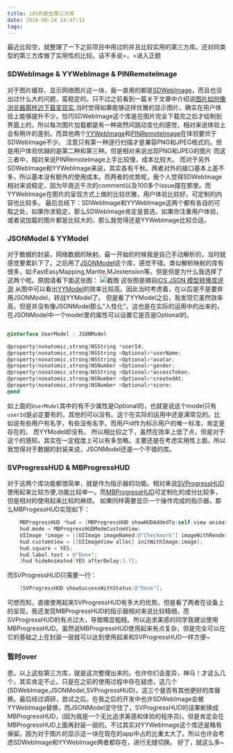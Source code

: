 ```yaml
---
title: iOS的那些第三方库
date: 2016-06-24 14:47:12
tags:
---
```

最近比较空，就整理了一下之前项目中用过的并且比较实用的第三方库。还对同类型的第三方库做了实用性的比较。话不多说=，=进入正题

### SDWebImage & YYWebImage & PINRemoteImage

对于图片缓存、显示网络图片这一块，我一直用的都是[SDWebImage](https://github.com/rs/SDWebImage)，而且也没出过什么大的问题，蛮稳定的。只不过之前看到一篇关于文章中介绍说[图片如何像浏览器那样边下载变现实](http://blog.ibireme.com/2015/11/02/ios_image_tips/),当时觉得如果能够这样优雅的显示图片，确实在用户体验上能够提升不少。恰巧SDWebImage这个库是在图片完全下载完之后才绘制到界面上的，所以每次图片加载都是有一种突然间跳动变化的感觉，相对来说体验上会有稍许的差别。而其他两个[YYWebImage](https://github.com/ibireme/YYWebImage)和[PINRemoteImage](https://github.com/pinterest/PINRemoteImage)在体验要优于SDWebImage不少。
注意只有第一种逐行扫描才是兼容PNG和JPEG格式的。但是用户体验优越的是第二种和第三种。但是相对来说出现PNG和JPEG的图片
而这三者中，相对来说PINRemoteImage上手比较慢，成本比较大。
而对于另外SDWebImage和YYWebImage来说，其实各有千秋。两者对外的接口基本上差不多，所以基本没有额外的使用成本。而两者的优势呢，我个人觉得SDWebImage相对来说稳定，因为毕竟近千次的comment以及100多个issue摆在那里。而YYWebImage在图片的呈现方式上做的比较优雅，用户体验比较好，可定制的内容也比较多。
最后总结下：SDWebImage和YYWebImage这两个都有各自的可取之处，如果你求稳定，那么SDWebImage肯定是首选，如果你注重用户体验，或者说加载的图片都是比较大的，那么我觉得还是YYWebImage比较合适。

### JSONModel & YYModel

对于数据的封装，网络数据的映射。最一开始的时候我是自己手动解析的，当时就感觉要累趴下了。之后用了[JSONModel](https://github.com/JSONModel/JSONModel)这个库，感觉不错。类似解析映射的库有很多，如:FastEasyMapping,Mantle,MJextension等。但是但是为什么我选择了这两个呢。原因请看下面这张图：
![截图](http://7xrcp9.com1.z0.glb.clouddn.com/blogblog222.png?imageView2/2/w/600/q/75)
这张图是摘自[iOS JSON 模型转换库评测](http://blog.ibireme.com/2015/10/23/ios_model_framework_benchmark/)
从图中可以看出[YYModel](https://github.com/ibireme/YYModel)的效率比较高。因此当时考虑着，在以后是不是要弃用JSONModel，转战YYModel了。
但是看了YYModel之后，我发现它虽然效率高，但是并没有像JSONModel那么“人性化”。这也是在实际的运用中的出来的，在JSONModel中一个model里的属性可以设置它是否是Optional的。

```` objectivec

@interface UserModel : JSONModel

@property(nonatomic,strong)NSString *userId;
@property(nonatomic,strong)NSString <Optional>*userName;
@property(nonatomic,strong)NSString <Optional>*avatar;
@property(nonatomic,strong)NSNumber <Optional>*gender;
@property(nonatomic,strong)NSString <Optional>*accessToken;
@property(nonatomic,strong)NSNumber <Optional>*createdAt;
@property(nonatomic,strong)NSNumber <Optional>*score;
@end

````

如上面的`UserModel`其中的有不少属性是Optional的，也就是说这个model只有`userId`是必定要有的，其他的可以没有。这个在实际的运用中还是满常见的。比如说有些用户有名字，有些没有名字。而用户id作为标示用户的唯一标准，肯定是存在的。
而YYModel却没有。
所以相比较之下，虽然在效率上低了点，但是对于这个的感知，其实在一定程度上可以有多忽略。主要还是在考虑实用性上面。所以我觉得对于数据的封装来说，JSONModel还是一个不错的库。

### SVProgressHUD & MBProgressHUD

对于这两个库功能都很简单，就是作为指示器的功能。相对来说[SVProgressHUD](https://github.com/SVProgressHUD/SVProgressHUD)使用起来比较方便,功能比较单一。而[MBProgressHUD](https://github.com/jdg/MBProgressHUD)可定制化的成分比较多，但是相对的使用起来比较的麻烦。
如果同样需要显示一个操作完成的指示器，那么MBProgessHUD实现如下：
```` objectivec
    MBProgressHUD *hud = [MBProgressHUD showHUDAddedTo:self.view animated:YES];
    hud.mode = MBProgressHUDModeCustomView;
    UIImage *image = [[UIImage imageNamed:@"Checkmark"] imageWithRenderingMode:UIImageRenderingModeAlwaysTemplate];
    hud.customView = [[UIImageView alloc] initWithImage:image];
    hud.square = YES;
    hud.label.text = @"Done";
    [hud hideAnimated:YES afterDelay:3.f];
````

而SVProgressHUD只需要一行：
```` objectivec
    [SVProgressHUD showSuccessWithStatus:@"Done"];
````

可想而知，直接使用起来SVProgressHUD有多大的优势。但是看了两者在设备上的呈现，我还发现MBProgressHUD的指示器相对来说比较精细，而SVProgressHUD的有点过大，导致略显粗糙。所以追求美感的同学我建议使用MBProgressHUD。虽然说MBProgressHUD使用起来有点复杂，但是完全可以在它的基础之上在封装一层就可以达到使用起来和SVProgressHUD一样方便~

### 暂时over

恩，以上这些第三方库，就是这次整理出来的。也许你们会差异，神马！才这么几个，其实肯定不止。只是在之前的使用过程中存在疑虑，这几个(SDWebImage,JSONModel,SVProgressHUD)，这三个是否有其他更好的库替换。最后经过调研，尝试之后。在我之后的开发中也许SDWebImage会被YYWebImage替换，而JSONModel坚守住了，SVProgressHUD的话果断换成MBProgressHUD，(因为我是一个无比追求美感和体验的程序员)，但是肯定会在MBProgressHUD上面再封装一层的。不过其实对YYWebImage这个库还是略有保留。因为对于图片的显示这一块在现在的app中占的比重太大了。所以也许会考虑SDWebImage和YYWebImage两者都存在，进行无缝切换。
好了，就这么多~


